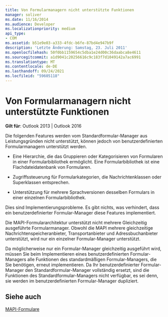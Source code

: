 ```yaml
---
title: Von Formularmanagern nicht unterstützte Funktionen
manager: soliver
ms.date: 11/16/2014
ms.audience: Developer
ms.localizationpriority: medium
api_type:
- COM
ms.assetid: b51e9e03-a333-4fdc-b6fe-87bd4e947b9f
description: 'Letzte Änderung: Samstag, 23. Juli 2011'
ms.openlocfilehash: 50f0bb1159654c5dba1e24d00c36daabca8e4611
ms.sourcegitcommit: a1d9041c20256616c9c183f7d1049142a7ac6991
ms.translationtype: MT
ms.contentlocale: de-DE
ms.lasthandoff: 09/24/2021
ms.locfileid: "59605118"
---
```

# <a name="capabilities-not-supported-by-form-managers"></a>Von Formularmanagern nicht unterstützte Funktionen

  
  
**Gilt für**: Outlook 2013 | Outlook 2016 
  
Die folgenden Features werden vom Standardformular-Manager aus Leistungsgründen nicht unterstützt, können jedoch von benutzerdefinierten Formularmanagern unterstützt werden.
  
- Eine Hierarchie, die das Gruppieren oder Kategorisieren von Formularen in einer Formularbibliothek ermöglicht. Eine Formularbibliothek ist eine Flachdateidatenbank von Formularen.
    
- Zugriffssteuerung für Formularkategorien, die Nachrichtenklassen oder Superklassen entsprechen.
    
- Unterstützung für mehrere Sprachversionen desselben Formulars in einer einzelnen Formularbibliothek.
    
Dies sind Implementierungsprobleme. Es gibt nichts, was verhindert, dass ein benutzerdefinierter Formular-Manager diese Features implementiert.
  
Die MAPI-Formulararchitektur unterstützt nicht mehrere Gleichzeitig ausgeführte Formularmanager. Obwohl die MAPI mehrere gleichzeitige Nachrichtenspeicheranbieter, Transportanbieter und Adressbuchanbieter unterstützt, wird nur ein einzelner Formular-Manager unterstützt.
  
Da möglicherweise nur ein Formular-Manager gleichzeitig ausgeführt wird, müssen Sie beim Implementieren eines benutzerdefinierten Formular-Managers alle Funktionen des standardmäßigen Formular-Managers, die Sie benötigen, erneut implementieren. Da Ihr benutzerdefinierter Formular-Manager den Standardformular-Manager vollständig ersetzt, sind die Funktionen des Standardformular-Managers nicht verfügbar, es sei denn, sie werden im benutzerdefinierten Formular-Manager dupliziert.
  
## <a name="see-also"></a>Siehe auch



[MAPI-Formulare](mapi-forms.md)

